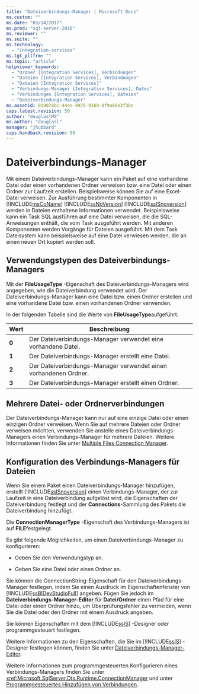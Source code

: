 ```yaml
---
title: "Dateiverbindungs-Manager | Microsoft Docs"
ms.custom: ""
ms.date: "03/14/2017"
ms.prod: "sql-server-2016"
ms.reviewer: ""
ms.suite: ""
ms.technology: 
  - "integration-services"
ms.tgt_pltfrm: ""
ms.topic: "article"
helpviewer_keywords: 
  - "Ordner [Integration Services], Verbindungen"
  - "Dateien [Integration Services], Verbindungen"
  - "Dateien [Integration Services]"
  - "Verbindungs-Manager [Integration Services], Datei"
  - "Verbindungen [Integration Services], Dateien"
  - "Dateiverbindungs-Manager"
ms.assetid: 019078bc-44ee-4975-9169-0f9a89e3f3be
caps.latest.revision: 50
author: "douglaslMS"
ms.author: "douglasl"
manager: "jhubbard"
caps.handback.revision: 50
---
```

# Dateiverbindungs-Manager
  Mit einem Dateiverbindungs-Manager kann ein Paket auf eine vorhandene Datei oder einen vorhandenen Ordner verweisen bzw. eine Datei oder einen Ordner zur Laufzeit erstellen. Beispielsweise können Sie auf eine Excel-Datei verweisen. Zur Ausführung bestimmter Komponenten in [!INCLUDE[msCoName](../../includes/msconame-md.md)] [!INCLUDE[ssNoVersion](../../includes/ssnoversion-md.md)] [!INCLUDE[ssISnoversion](../../includes/ssisnoversion-md.md)] werden in Dateien enthaltene Informationen verwendet. Beispielsweise kann ein Task SQL ausführen auf eine Datei verweisen, die die SQL-Anweisungen enthält, die vom Task ausgeführt werden. Mit anderen Komponenten werden Vorgänge für Dateien ausgeführt. Mit dem Task Dateisystem kann beispielsweise auf eine Datei verwiesen werden, die an einen neuen Ort kopiert werden soll.  
  
## Verwendungstypen des Dateiverbindungs-Managers  
 Mit der **FileUsageType** -Eigenschaft des Dateiverbindungs-Managers wird angegeben, wie die Dateiverbindung verwendet wird. Der Dateiverbindungs-Manager kann eine Datei bzw. einen Ordner erstellen und eine vorhandene Datei bzw. einen vorhandenen Ordner verwenden.  
  
 In der folgenden Tabelle sind die Werte von **FileUsageType**aufgeführt.  
  
|Wert|Beschreibung|  
|-----------|-----------------|  
|**0**|Der Dateiverbindungs-Manager verwendet eine vorhandene Datei.|  
|**1**|Der Dateiverbindungs-Manager erstellt eine Datei.|  
|**2**|Der Dateiverbindungs-Manager verwendet einen vorhandenen Ordner.|  
|**3**|Der Dateiverbindungs-Manager erstellt einen Ordner.|  
  
## Mehrere Datei- oder Ordnerverbindungen  
 Der Dateiverbindungs-Manager kann nur auf eine einzige Datei oder einen einzigen Ordner verweisen. Wenn Sie auf mehrere Dateien oder Ordner verweisen möchten, verwenden Sie anstelle eines Dateiverbindungs-Managers einen Verbindungs-Manager für mehrere Dateien. Weitere Informationen finden Sie unter [Multiple Files Connection Manager](../../integration-services/connection-manager/multiple-files-connection-manager.md).  
  
## Konfiguration des Verbindungs-Managers für Dateien  
 Wenn Sie einem Paket einen Dateiverbindungs-Manager hinzufügen, erstellt [!INCLUDE[ssISnoversion](../../includes/ssisnoversion-md.md)] einen Verbindungs-Manager, der zur Laufzeit in eine Dateiverbindung aufgelöst wird, die Eigenschaften der Dateiverbindung festlegt und der **Connections**-Sammlung des Pakets die Dateiverbindung hinzufügt.  
  
 Die **ConnectionManagerType** -Eigenschaft des Verbindungs-Managers ist auf **FILE**festgelegt.  
  
 Es gibt folgende Möglichkeiten, um einen Dateiverbindungs-Manager zu konfigurieren:  
  
-   Geben Sie den Verwendungstyp an.  
  
-   Geben Sie eine Datei oder einen Ordner an.  
  
 Sie können die ConnectionString-Eigenschaft für den Dateiverbindungs-Manager festlegen, indem Sie einen Ausdruck im Eigenschaftenfenster von [!INCLUDE[ssBIDevStudioFull](../../includes/ssbidevstudiofull-md.md)] angeben. Fügen Sie jedoch im **Dateiverbindungs-Manager-Editor** für **Datei/Ordner** einen Pfad für eine Datei oder einen Ordner hinzu, um Überprüfungsfehler zu vermeiden, wenn Sie die Datei oder den Ordner mit einem Ausdruck angeben.  
  
 Sie können Eigenschaften mit dem [!INCLUDE[ssIS](../../includes/ssis-md.md)] -Designer oder programmgesteuert festlegen.  
  
 Weitere Informationen zu den Eigenschaften, die Sie im [!INCLUDE[ssIS](../../includes/ssis-md.md)] -Designer festlegen können, finden Sie unter [Dateiverbindungs-Manager-Editor](../../integration-services/connection-manager/file-connection-manager-editor.md).  
  
 Weitere Informationen zum programmgesteuerten Konfigurieren eines Verbindungs-Managers finden Sie unter <xref:Microsoft.SqlServer.Dts.Runtime.ConnectionManager> und unter [Programmgesteuertes Hinzufügen von Verbindungen](../../integration-services/building-packages-programmatically/adding-connections-programmatically.md).  
  
  